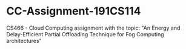# CC-Assignment-191CS114
CS466 - Cloud Computing assignment with the topic: "An Energy and Delay-Efficient Partial Offloading Technique for Fog Computing architectures"
